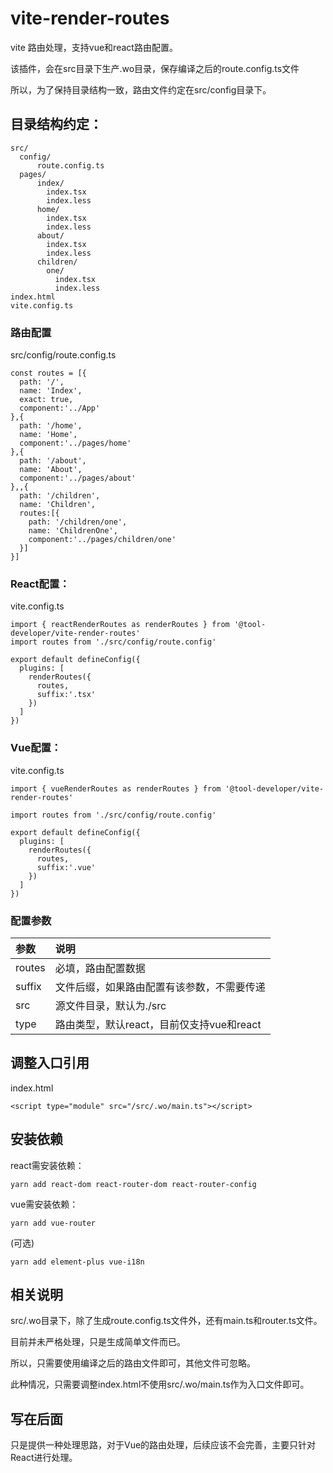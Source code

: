 # vite-render-routes
vite 路由处理，支持vue和react路由配置。

该插件，会在src目录下生产.wo目录，保存编译之后的route.config.ts文件

所以，为了保持目录结构一致，路由文件约定在src/config目录下。

## 目录结构约定：
```
src/
  config/
      route.config.ts
  pages/
      index/
        index.tsx
        index.less
      home/
        index.tsx
        index.less
      about/
        index.tsx
        index.less
      children/
        one/
          index.tsx
          index.less
index.html
vite.config.ts              
```

### 路由配置
src/config/route.config.ts
```
const routes = [{
  path: '/',
  name: 'Index',
  exact: true,
  component:'../App'
},{
  path: '/home',
  name: 'Home',
  component:'../pages/home'
},{
  path: '/about',
  name: 'About',
  component:'../pages/about'
},,{
  path: '/children',
  name: 'Children',
  routes:[{
    path: '/children/one',
    name: 'ChildrenOne',
    component:'../pages/children/one'
  }]
}]
```
### React配置：

vite.config.ts
```
import { reactRenderRoutes as renderRoutes } from '@tool-developer/vite-render-routes'
import routes from './src/config/route.config'

export default defineConfig({
  plugins: [
    renderRoutes({
      routes,
      suffix:'.tsx'
    })
  ]
})

```
### Vue配置：

vite.config.ts
```
import { vueRenderRoutes as renderRoutes } from '@tool-developer/vite-render-routes'

import routes from './src/config/route.config'

export default defineConfig({
  plugins: [
    renderRoutes({
      routes,
      suffix:'.vue'
    })
  ]
})
```
### 配置参数
| 参数	| 说明 | 
| :-- | :-- | 
| routes	| 必填，路由配置数据 | 
| suffix	| 文件后缀，如果路由配置有该参数，不需要传递 | 
| src	| 源文件目录，默认为./src | 
| type	| 路由类型，默认react，目前仅支持vue和react | 


## 调整入口引用
index.html
```
<script type="module" src="/src/.wo/main.ts"></script>
```

## 安装依赖
react需安装依赖：
```
yarn add react-dom react-router-dom react-router-config
```
vue需安装依赖：
```
yarn add vue-router 
```
(可选)
```
yarn add element-plus vue-i18n
```

## 相关说明
src/.wo目录下，除了生成route.config.ts文件外，还有main.ts和router.ts文件。

目前并未严格处理，只是生成简单文件而已。

所以，只需要使用编译之后的路由文件即可，其他文件可忽略。

此种情况，只需要调整index.html不使用src/.wo/main.ts作为入口文件即可。

## 写在后面

只是提供一种处理思路，对于Vue的路由处理，后续应该不会完善，主要只针对React进行处理。